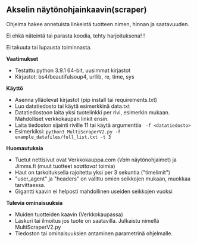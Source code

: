 ## Akselin näytönohjainkaavin(scraper)

Ohjelma hakee annetuista linkeistä tuotteen nimen, hinnan ja saatavuuden.

Ei ehkä näteintä tai parasta koodia, tehty harjoituksena! !

Ei takuuta tai lupausta toiminnasta.

**Vaatimukset**

 - Testattu python 3.9.1 64-bit, uusimmat kirjastot
 - Kirjastot: bs4/beautifulsoup4, urllib, re, time, sys

**Käyttö**

 - Asenna ylläolevat kirjastot (pip install tai requirements.txt)
 - Luo datatiedosto tai käytä esimerkkinä data.txt
 - Datatiedostoon laita yksi tuotelinkki per rivi, esimerkin mukaan. Mahdolliset verkkokaupan linkit ensin.
 - Laita tiedoston sijainti riville 11 tai käytä argumenttia ```
 -f <datatiedosto>```
 - Esimerkiksi: ```python3 MultiScraperV2.py -f example_datafiles/full_list.txt -t 3```

**Huomautuksia**

 - Tuetut nettisivut ovat Verkkokauppa.com (*Vain* näytönohjaimet) ja Jimms.fi (muut tuotteet *saattavat* toimia)
 - Haut on tarkoituksella rajoitettu yksi per 3 sekuntia ("timelimit")
 - "user_agent" ja "headers" on valittu omien seikkojen mukaan, muokkaa tarvittaessa.
 - Gigantti kaavin ei helposti mahdollinen useiden seikkojen vuoksi

**Tulevia ominaisuuksia**

 - Muiden tuotteiden kaavin (Verkkokaupassa)
 - Laskuri tai ilmoitus jos tuote on saatavilla. Julkaistu nimellä MultiScraperV2.py
 - Tiedoston tai ominaisuuksien antaminen parametrinä ohjelmalle.
